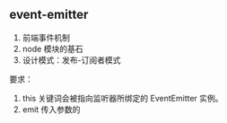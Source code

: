## event-emitter
1. 前端事件机制
2. node 模块的基石
3. 设计模式：发布-订阅者模式

要求：
1. this 关键词会被指向监听器所绑定的 EventEmitter 实例。
2. emit 传入参数的
